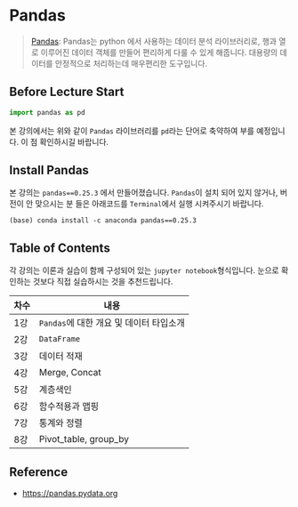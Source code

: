 # Pandas
>  [Pandas](https://pandas.pydata.org): Pandas는 python 에서 사용하는 데이터 분석 라이브러리로, 행과 열로 이루어진 데이터 객체를 만들어 편리하게 다룰 수 있게 해줍니다. 대용량의 데이터를 안정적으로 처리하는데 매우편리한 도구입니다. 


## Before Lecture Start
```python 
import pandas as pd
```

 본 강의에서는 위와 같이 `Pandas` 라이브러리를 `pd`라는 단어로 축약하여 부를 예정입니다. 이 점 확인하시길 바랍니다.

## Install Pandas
본 강의는 `pandas==0.25.3` 에서 만들어졌습니다.
`Pandas`이 설치 되어 있지 않거나, 버전이 안 맞으시는 분 들은 아래코드를 `Terminal`에서 실행 시켜주시기 바랍니다.

```
(base) conda install -c anaconda pandas==0.25.3
```

## Table of Contents
각 강의는 이론과 실습이 함께 구성되어 있는 `jupyter notebook`형식입니다. 눈으로 확인하는 것보다 직접 실습하시는 것을 추천드립니다. 

|차수|내용|
|---|---|
|1강 | `Pandas`에 대한 개요 및 데이터 타입소개 |
|2강 | `DataFrame` |
|3강 | 데이터 적재 |
|4강 | Merge, Concat |
|5강| 계층색인|
|6강 | 함수적용과 맵핑 |
|7강 | 통계와 정렬 |
|8강 | Pivot_table, group_by |

## Reference
- https://pandas.pydata.org
